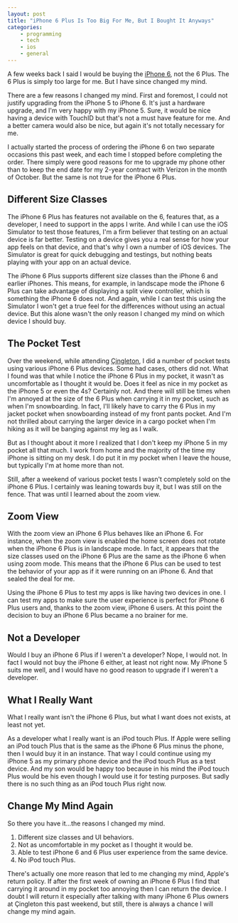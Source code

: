 ```yaml
---
layout: post
title: "iPhone 6 Plus Is Too Big For Me, But I Bought It Anyways"
categories:
    - programming
    - tech
    - ios
    - general
---
```

A few weeks back I said I would be buying the [iPhone 6][iphone6], not the 6 Plus. The 6 Plus is simply too large for me. But I have since changed my mind.

There are a few reasons I changed my mind. First and foremost, I could not justify upgrading from the iPhone 5 to iPhone 6. It's just a hardware upgrade, and I'm very happy with my iPhone 5. Sure, it would be nice having a device with TouchID but that's not a must have feature for me. And a better camera would also be nice, but again it's not totally necessary for me.

I actually started the process of ordering the iPhone 6 on two separate occasions this past week, and each time I stopped before completing the order. There simply were good reasons for me to upgrade my phone other than to keep the end date for my 2-year contract with Verizon in the month of October. But the same is not true for the iPhone 6 Plus.

## Different Size Classes

The iPhone 6 Plus has features not available on the 6, features that, as a developer, I need to support in the apps I write. And while I can use the iOS Simulator to test those features, I'm a firm believer that testing on an actual device is far better. Testing on a device gives you a real sense for how your app feels on that device, and that's why I own a number of iOS devices. The Simulator is great for quick debugging and testings, but nothing beats playing with your app on an actual device.

The iPhone 6 Plus supports different size classes than the iPhone 6 and earlier iPhones. This means, for example, in landscape mode the iPhone 6 Plus can take advantage of displaying a split view controller, which is something the iPhone 6 does not. And again, while I can test this using the Simulator I won't get a true feel for the differences without using an actual device. But this alone wasn't the only reason I changed my mind on which device I should buy.

## The Pocket Test

Over the weekend, while attending [Çingleton][cingleton], I did a number of pocket tests using various iPhone 6 Plus devices. Some had cases, others did not. What I found was that while I notice the iPhone 6 Plus in my pocket, it wasn't as uncomfortable as I thought it would be. Does it feel as nice in my pocket as the iPhone 5 or even the 4s? Certainly not. And there will still be times when I'm annoyed at the size of the 6 Plus when carrying it in my pocket, such as when I'm snowboarding. In fact, I'll likely have to carry the 6 Plus in my jacket pocket when snowboarding instead of my front pants pocket. And I'm not thrilled about carrying the larger device in a cargo pocket when I'm hiking as it will be banging against my leg as I walk.

But as I thought about it more I realized that I don't keep my iPhone 5 in my pocket all that much. I work from home and the majority of the time my iPhone is sitting on my desk. I do put it in my pocket when I leave the house, but typically I'm at home more than not.

Still, after a weekend of various pocket tests I wasn't completely sold on the iPhone 6 Plus. I certainly was leaning towards buy it, but I was still on the fence. That was until I learned about the zoom view.

## Zoom View

With the zoom view an iPhone 6 Plus behaves like an iPhone 6. For instance, when the zoom view is enabled the home screen does not rotate when the iPhone 6 Plus is in landscape mode. In fact, it appears that the size classes used on the iPhone 6 Plus are the same as the iPhone 6 when using zoom mode. This means that the iPhone 6 Plus can be used to test the behavior of your app as if it were running on an iPhone 6. And that sealed the deal for me.

Using the iPhone 6 Plus to test my apps is like having two devices in one. I can test my apps to make sure the user experience is perfect for iPhone 6 Plus users and, thanks to the zoom view, iPhone 6 users. At this point the decision to buy an iPhone 6 Plus became a no brainer for me.

## Not a Developer

Would I buy an iPhone 6 Plus if I weren't a developer? Nope, I would not. In fact I would not buy the iPhone 6 either, at least not right now. My iPhone 5 suits me well, and I would have no good reason to upgrade if I weren't a developer.

## What I Really Want

What I really want isn't the iPhone 6 Plus, but what I want does not exists, at least not yet.

As a developer what I really want is an iPod touch Plus. If Apple were selling an iPod touch Plus that is the same as the iPhone 6 Plus minus the phone, then I would buy it in an instance. That way I could continue using my iPhone 5 as my primary phone device and the iPod touch Plus as a test device. And my son would be happy too because in his mind the iPod touch Plus would be his even though I would use it for testing purposes. But sadly there is no such thing as an iPod touch Plus right now.

## Change My Mind Again

So there you have it...the reasons I changed my mind.

1. Different size classes and UI behaviors.
2. Not as uncomfortable in my pocket as I thought it would be.
3. Able to test iPhone 6 and 6 Plus user experience from the same device.
4. No iPod touch Plus.

There's actually one more reason that led to me changing my mind, Apple's return policy. If after the first week of owning an iPhone 6 Plus I find that carrying it around in my pocket too annoying then I can return the device. I doubt I will return it especially after talking with many iPhone 6 Plus owners at Çingleton this past weekend, but still, there is always a chance I will change my mind again.

[iphone6]: http://www.thecave.com/2014/09/10/iphone-6-plus-pocket-test/

[cingleton]: http://cingleton.com
